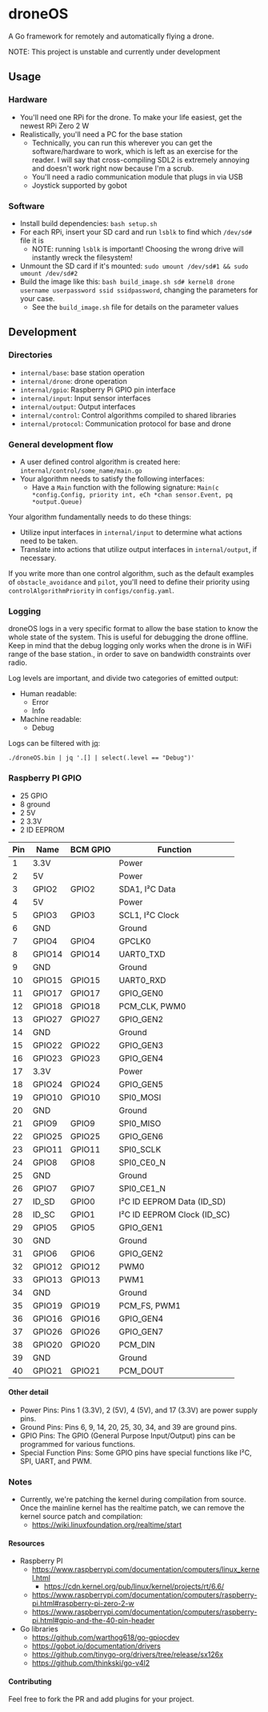 # droneOS

A Go framework for remotely and automatically flying a drone.

NOTE: This project is unstable and currently under development

## Usage

### Hardware

* You'll need one RPi for the drone. 
  To make your life easiest, get the newest RPi Zero 2 W
* Realistically, you'll need a PC for the base station
  * Technically, you can run this wherever you can get the software/hardware to work,
    which is left as an exercise for the reader. I will say that cross-compiling SDL2
    is extremely annoying and doesn't work right now because I'm a scrub.
  * You'll need a radio communication module that plugs in via USB
  * Joystick supported by gobot

### Software

* Install build dependencies: `bash setup.sh`
* For each RPi, insert your SD card and run `lsblk` to find which `/dev/sd#` file it is
  * NOTE: running `lsblk` is important! Choosing the wrong drive will instantly wreck the filesystem!
* Unmount the SD card if it's mounted: `sudo umount /dev/sd#1 && sudo umount /dev/sd#2`
* Build the image like this: `bash build_image.sh sd# kernel8 drone username userpassword ssid ssidpassword`,
  changing the parameters for your case.
  * See the `build_image.sh` file for details on the parameter values

## Development

### Directories

* `internal/base`: base station operation
* `internal/drone`: drone operation
* `internal/gpio`: Raspberry Pi GPIO pin interface
* `internal/input`: Input sensor interfaces
* `internal/output`: Output interfaces
* `internal/control`: Control algorithms compiled to shared libraries
* `internal/protocol`: Communication protocol for base and drone

### General development flow

* A user defined control algorithm is created here: `internal/control/some_name/main.go`
* Your algorithm needs to satisfy the following interfaces:
  * Have a `Main` function with the following signature: 
    `Main(c *config.Config, priority int, eCh *chan sensor.Event, pq *output.Queue)`

Your algorithm fundamentally needs to do these things:
  * Utilize input interfaces in `internal/input` to determine what actions need to be taken.
  * Translate into actions that utilize output interfaces in `internal/output`, if necessary.

If you write more than one control algorithm, such as the default examples of `obstacle_avoidance` and `pilot`,
you'll need to define their priority using `controlAlgorithmPriority` in `configs/config.yaml`.

### Logging

droneOS logs in a very specific format to allow the base station to know the whole state of the system.
This is useful for debugging the drone offline.
Keep in mind that the debug logging only works when the drone is in WiFi range of the base station.,
in order to save on bandwidth constraints over radio.

Log levels are important, and divide two categories of emitted output:
* Human readable:
  * Error
  * Info
* Machine readable:
  * Debug

Logs can be filtered with [jq](https://jqlang.github.io/jq/download): 

`./droneOS.bin | jq '.[] | select(.level == "Debug")'`

### Raspberry PI GPIO


* 25 GPIO 
* 8 ground 
* 2 5V 
* 2 3.3V 
* 2 ID EEPROM


| Pin | Name   | BCM GPIO | Function                   |
|-----|--------|----------|----------------------------|
| 1   | 3.3V   |          | Power                      |
| 2   | 5V     |          | Power                      |
| 3   | GPIO2  | GPIO2    | SDA1, I²C Data             |
| 4   | 5V     |          | Power                      |
| 5   | GPIO3  | GPIO3    | SCL1, I²C Clock            |
| 6   | GND    |          | Ground                     |
| 7   | GPIO4  | GPIO4    | GPCLK0                     |
| 8   | GPIO14 | GPIO14   | UART0_TXD                  |
| 9   | GND    |          | Ground                     |
| 10  | GPIO15 | GPIO15   | UART0_RXD                  |
| 11  | GPIO17 | GPIO17   | GPIO_GEN0                  |
| 12  | GPIO18 | GPIO18   | PCM_CLK, PWM0              |
| 13  | GPIO27 | GPIO27   | GPIO_GEN2                  |
| 14  | GND    |          | Ground                     |
| 15  | GPIO22 | GPIO22   | GPIO_GEN3                  |
| 16  | GPIO23 | GPIO23   | GPIO_GEN4                  |
| 17  | 3.3V   |          | Power                      |
| 18  | GPIO24 | GPIO24   | GPIO_GEN5                  |
| 19  | GPIO10 | GPIO10   | SPI0_MOSI                  |
| 20  | GND    |          | Ground                     |
| 21  | GPIO9  | GPIO9    | SPI0_MISO                  |
| 22  | GPIO25 | GPIO25   | GPIO_GEN6                  |
| 23  | GPIO11 | GPIO11   | SPI0_SCLK                  |
| 24  | GPIO8  | GPIO8    | SPI0_CE0_N                 |
| 25  | GND    |          | Ground                     |
| 26  | GPIO7  | GPIO7    | SPI0_CE1_N                 |
| 27  | ID_SD  | GPIO0    | I²C ID EEPROM Data (ID_SD) |
| 28  | ID_SC  | GPIO1    | I²C ID EEPROM Clock (ID_SC)|
| 29  | GPIO5  | GPIO5    | GPIO_GEN1                  |
| 30  | GND    |          | Ground                     |
| 31  | GPIO6  | GPIO6    | GPIO_GEN2                  |
| 32  | GPIO12 | GPIO12   | PWM0                       |
| 33  | GPIO13 | GPIO13   | PWM1                       |
| 34  | GND    |          | Ground                     |
| 35  | GPIO19 | GPIO19   | PCM_FS, PWM1               |
| 36  | GPIO16 | GPIO16   | GPIO_GEN4                  |
| 37  | GPIO26 | GPIO26   | GPIO_GEN7                  |
| 38  | GPIO20 | GPIO20   | PCM_DIN                    |
| 39  | GND    |          | Ground                     |
| 40  | GPIO21 | GPIO21   | PCM_DOUT                   |

#### Other detail

* Power Pins: Pins 1 (3.3V), 2 (5V), 4 (5V), and 17 (3.3V) are power supply pins. 
* Ground Pins: Pins 6, 9, 14, 20, 25, 30, 34, and 39 are ground pins. 
* GPIO Pins: The GPIO (General Purpose Input/Output) pins can be programmed for various functions. 
* Special Function Pins: Some GPIO pins have special functions like I²C, SPI, UART, and PWM.

### Notes

* Currently, we're patching the kernel during compilation from source.
  Once the mainline kernel has the realtime patch, we can remove the kernel source patch and compilation:
  * https://wiki.linuxfoundation.org/realtime/start

#### Resources

* Raspberry PI
  * https://www.raspberrypi.com/documentation/computers/linux_kernel.html
    * https://cdn.kernel.org/pub/linux/kernel/projects/rt/6.6/
  * https://www.raspberrypi.com/documentation/computers/raspberry-pi.html#raspberry-pi-zero-2-w
  * https://www.raspberrypi.com/documentation/computers/raspberry-pi.html#gpio-and-the-40-pin-header
* Go libraries
  * https://github.com/warthog618/go-gpiocdev
  * https://gobot.io/documentation/drivers
  * https://github.com/tinygo-org/drivers/tree/release/sx126x
  * https://github.com/thinkski/go-v4l2

#### Contributing

Feel free to fork the PR and add plugins for your project.
